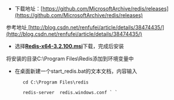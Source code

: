 * 下载地址：[https://github.com/MicrosoftArchive/redis/releases](https://github.com/MicrosoftArchive/redis/releases)

参考地址[ ](http://blog.csdn.net/renfufei/article/details/38474435/)[http://blog.csdn.net/renfufei/article/details/38474435/](http://blog.csdn.net/renfufei/article/details/38474435/)

* 选择[**Redis-x64-3.2.100.msi**](https://github.com/MicrosoftArchive/redis/releases/download/win-3.2.100/Redis-x64-3.2.100.msi)下载，完成后安装

将安装的目录C:\Program Files\Redis添加到环境变量中

* 在桌面新建一个start\_redis.bat的文本文档，内容输入

         cd C:\Program Files\redis

         redis-server  redis.windows.conf ` `



